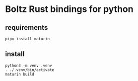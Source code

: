 # Boltz Rust bindings for python


## requirements
```
pipx install maturin
```

## install
```console
python3 -m venv .venv
. ./.venv/bin/activate
maturin build
```
